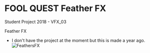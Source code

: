 # FOOL QUEST Feather FX
 Student Project 2018 - VFX_03

Feather FX
- I don't have the project at the moment but this is made a year ago.
![FeathersFX](https://user-images.githubusercontent.com/43956936/70379210-192e3180-192a-11ea-9c1f-04302492473f.gif)
